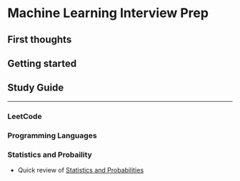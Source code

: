 # Machine Learning Interview Prep

## First thoughts

## Getting started

## Study Guide
---
### LeetCode
### Programming Languages
### Statistics and Probaility
* Quick review of [Statistics and Probabilities](https://cs.nyu.edu/~roweis/notes/mlss05.pdf)
